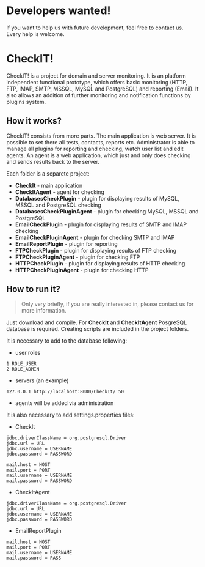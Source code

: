 # Developers wanted!
If you want to help us with future development, feel free to contact us. Every help is welcome.

# CheckIT!
CheckIT! is a project for domain and server monitoring. It is an platform independent functional prototype, which offers basic monitoring (HTTP, FTP, IMAP, SMTP, MSSQL, MySQL and PostgreSQL) and reporting (Email). It also allows an addition of further monitoring and notification functions by plugins system.

## How it works?
CheckIT! consists from more parts. The main application is web server. It is possible to set there all tests, contacts, reports etc. Administrator is able to manage all plugins for reporting and checking, watch user list and edit agents. An agent is a web application, which just and only does checking and sends results back to the server.

Each folder is a separete project:
 * **CheckIt** - main application
 * **CheckItAgent** - agent for checking
 * **DatabasesCheckPlugin** - plugin for displaying results of MySQL, MSSQL and PostgreSQL checking
 * **DatabasesCheckPluginAgent** - plugin for checking MySQL, MSSQL and PostgreSQL
 * **EmailCheckPlugin** - plugin for displaying results of SMTP and IMAP checking
 * **EmailCheckPluginAgent** - plugin for checking SMTP and IMAP
 * **EmailReportPlugin** - plugin for reporting
 * **FTPCheckPlugin** - plugin for displaying results of FTP checking
 * **FTPCheckPluginAgent** - plugin for checking FTP
 * **HTTPCheckPlugin** - plugin for displaying results of HTTP checking
 * **HTTPCheckPluginAgent** - plugin for checking HTTP

## How to run it?
> Only very briefly, if you are really interested in, please contact us for more information.

Just download and compile. For **CheckIt** and **CheckItAgent** PosgreSQL database is required. Creating scripts are included in the project folders.

It is necessary to add to the database following:
 * user roles
```
1 ROLE_USER
2 ROLE_ADMIN
```
 * servers (an example)
```
127.0.0.1 http://localhost:8080/CheckIt/ 50
```
 * agents will be added via administration

It is also necessary to add settings.properties files:
 * CheckIt
```
jdbc.driverClassName = org.postgresql.Driver
jdbc.url = URL
jdbc.username = USERNAME
jdbc.password = PASSWORD

mail.host = HOST
mail.port = PORT
mail.username = USERNAME
mail.password = PASSWORD
```
 * CheckItAgent
```
jdbc.driverClassName = org.postgresql.Driver
jdbc.url = URL
jdbc.username = USERNAME
jdbc.password = PASSWORD
```
 * EmailReportPlugin
```
mail.host = HOST
mail.port = PORT
mail.username = USERNAME
mail.password = PASS
```
